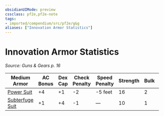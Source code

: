 ```yaml
---
obsidianUIMode: preview
cssclass: pf2e,pf2e-note
tags:
- imported/compendium/src/pf2e/g&g
aliases: ["Innovation Armor Statistics"]
---
```

# Innovation Armor Statistics  
*Source: Guns & Gears p. 16*  

| Medium Armor | AC Bonus | Dex Cap | Check Penalty | Speed Penalty | Strength | Bulk | Group | Armor Traits |
|--------------|----------|---------|---------------|---------------|----------|------|-------|--------------|
| [Power Suit](../../compendium/equipment/items/power-suit-g-g.md) | +4 | +1 | -2 | -5 feet | 16 | 2 | composite | — |
| [Subterfuge Suit](../../compendium/equipment/items/subterfuge-suit-g-g.md) | +1 | +4 | -1 | — | 10 | 1 | composite | — |